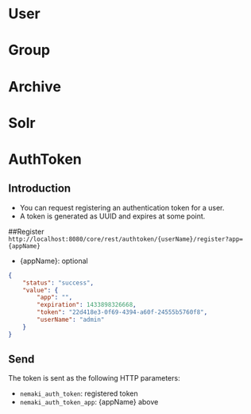 # User

# Group

# Archive

# Solr

# AuthToken
## Introduction
- You can request registering an authentication token for a user.
- A token is generated as UUID and expires at some point.

##Register
`http://localhost:8080/core/rest/authtoken/{userName}/register?app={appName}`
- {appName}: optional

```json
{
    "status": "success",
    "value": {
        "app": "",
        "expiration": 1433898326668,
        "token": "22d418e3-0f69-4394-a60f-24555b5760f8",
        "userName": "admin"
    }
}
```

## Send
The token is sent as the following HTTP parameters:  
- `nemaki_auth_token`: registered token
- `nemaki_auth_token_app`: {appName} above